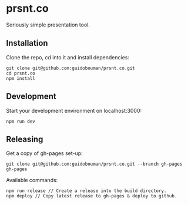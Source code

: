 # prsnt.co
Seriously simple presentation tool.

## Installation

Clone the repo, cd into it and install dependencies:
```
git clone git@github.com:guidobouman/prsnt.co.git
cd prsnt.co
npm install
```

## Development

Start your development environment on localhost:3000:
```
npm run dev
```

## Releasing

Get a copy of gh-pages set-up:
```
git clone git@github.com:guidobouman/prsnt.co.git --branch gh-pages gh-pages
```

Available commands:
```
npm run release // Create a release into the build directory.
npm deploy // Copy latest release to gh-pages & deploy to github.
```
